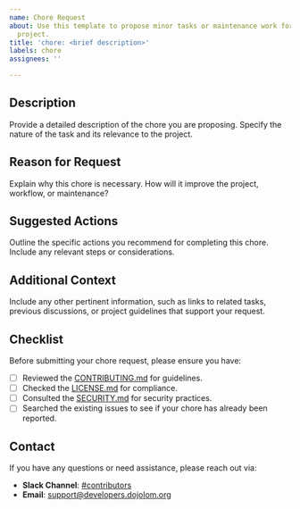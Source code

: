 ```yaml
---
name: Chore Request
about: Use this template to propose minor tasks or maintenance work for the Dojo LoM
  project.
title: 'chore: <brief description>'
labels: chore
assignees: ''

---
```


## Description
Provide a detailed description of the chore you are proposing. Specify the nature of the task and its relevance to the project.

## Reason for Request
Explain why this chore is necessary. How will it improve the project, workflow, or maintenance?

## Suggested Actions
Outline the specific actions you recommend for completing this chore. Include any relevant steps or considerations.

## Additional Context
Include any other pertinent information, such as links to related tasks, previous discussions, or project guidelines that support your request.

## Checklist
Before submitting your chore request, please ensure you have:
- [ ] Reviewed the [CONTRIBUTING.md](../../CONTRIBUTING.md) for guidelines.
- [ ] Checked the [LICENSE.md](../../LICENSE.md) for compliance.
- [ ] Consulted the [SECURITY.md](../../SECURITY.md) for security practices.
- [ ] Searched the existing issues to see if your chore has already been reported.

## Contact
If you have any questions or need assistance, please reach out via:
- **Slack Channel**: [#contributors](https://app.slack.com/client/T0821V5N5F0/C0825NS0S21)
- **Email**: [support@developers.dojolom.org](mailto:support@developers.dojolom.org)
